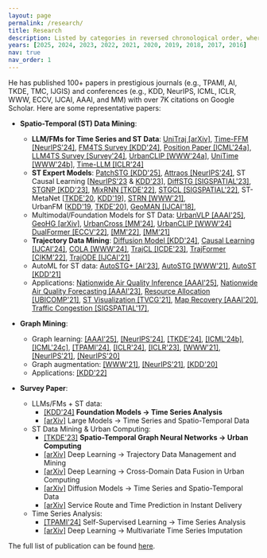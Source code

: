 ```yaml
---
layout: page
permalink: /research/
title: Research
description: Listed by categories in reversed chronological order, where + indicates equal contribution and * denotes corresponding author. 
years: [2025, 2024, 2023, 2022, 2021, 2020, 2019, 2018, 2017, 2016]
nav: true
nav_order: 1
---
```

<!-- _pages/publications.md -->

He has published 100+ papers in prestigious journals (e.g., TPAMI, AI, TKDE, TMC, IJGIS) and conferences (e.g., KDD, NeurIPS, ICML, ICLR, WWW, ECCV, IJCAI, AAAI, and MM) with over 7K citations on Google Scholar. Here are some representative papers:

- **Spatio-Temporal (ST) Data Mining**: 
  - **LLM/FMs for Time Series and ST Data**: 
  [UniTraj [arXiv]](https://arxiv.org/pdf/2411.03859), 
  [Time-FFM [NeurIPS'24]](https://arxiv.org/pdf/2405.14252), 
  [FM4TS Survey [KDD'24]](https://arxiv.org/pdf/2403.14735.pdf), 
  [Position Paper [ICML'24a]](https://arxiv.org/pdf/2402.02713), 
  [LLM4TS Survey [Survey'24]](https://arxiv.org/pdf/2310.10196), 
  [UrbanCLIP [WWW'24a]](https://arxiv.org/pdf/2310.18340.pdf), 
  [UniTime [WWW'24b]](https://arxiv.org/pdf/2310.09751.pdf), 
  [Time-LLM [ICLR'24]](https://openreview.net/pdf?id=Unb5CVPtae)
  - **ST Expert Models**: 
  [PatchSTG [KDD'25]](https://arxiv.org/pdf/2412.09972), 
  [Attraos [NeurIPS'24]](https://arxiv.org/pdf/2402.11463), 
  ST Causal Learning [[NeurIPS'23](https://openreview.net/pdf?id=17Zkztjlgt) & [KDD'23](https://di.ustc.edu.cn/_upload/tpl/11/ea/4586/template4586/assets/images/papers/zzy/CauSTG.pdf)], 
  [DiffSTG [SIGSPATIAL'23]](https://arxiv.org/pdf/2301.13629.pdf), 
  [STGNP [KDD'23]](https://arxiv.org/pdf/2305.18719.pdf), 
  [MixRNN [TKDE'22]](https://ieeexplore.ieee.org/document/9956738/), 
  [STGCL [SIGSPATIAL'22]](https://arxiv.org/pdf/2108.11873.pdf), 
  ST-MetaNet [[TKDE'20](http://urban-computing.com/pdf/MetaLearning_tkde_2020.pdf), 
  [KDD'19](http://urban-computing.com/pdf/kdd_2019_camera_ready_ST_MetaNet.pdf)],
  [STRN [WWW'21]](http://urban-computing.com/pdf/WWW2021UrbanFlowPrediction.pdf),  
  UrbanFM [[KDD'19](http://urban-computing.com/pdf/yuxuanUrbanFMKDD2019.pdf), [TKDE'20](http://urban-computing.com/pdf/TKDE_UrbanFlowInfer.pdf)],
  [GeoMAN [IJCAI'18]](https://www.ijcai.org/Proceedings/2018/0476.pdf), 
  - Multimodal/Foundation Models for ST Data: 
  [UrbanVLP [AAAI'25]](https://arxiv.org/pdf/2403.16831), 
  [GeoHG [arXiv]](https://www.arxiv.org/pdf/2405.14135),
  [UrbanCross [MM'24]](https://arxiv.org/pdf/2404.14241), 
  [UrbanCLIP [WWW'24]](https://arxiv.org/pdf/2310.18340)
  [DualFormer [ECCV'22]](https://dl.acm.org/doi/abs/10.1007/978-3-031-19830-4_33), 
  [[MM'22]](https://dl.acm.org/doi/pdf/10.1145/3503161.3548102), 
  [[MM'21]](https://dl.acm.org/doi/pdf/10.1145/3474085.3475268)
  - **Trajectory Data Mining**: 
  [Diffusion Model [KDD'24]](https://arxiv.org/pdf/2404.15380), 
  [Causal Learning [IJCAI'24]](https://arxiv.org/pdf/2404.14073.pdf), 
  [COLA [WWW'24]](https://arxiv.org/pdf/2403.01801), 
  [TrajCL [ICDE'23]](https://arxiv.org/abs/2210.05155), 
  [TrajFormer [CIKM'22]](https://zhangjunbo.org/pdf/2022_CIKM_TrajFormer.pdf), 
  [TrajODE [IJCAI'21]](https://www.ijcai.org/proceedings/2021/0207.pdf)
  - AutoML for ST data: 
  [AutoSTG+ [AI'23]](https://www.sciencedirect.com/science/article/abs/pii/S0004370223000450), 
  [AutoSTG [WWW'21]](http://panzheyi.cc/publication/pan2021autostg/paper.pdf), 
  [AutoST [KDD'21]](http://urban-computing.com/pdf/AutoST_kdd20_camera_ready.pdf)
  - Applications: 
  [Nationwide Air Quality Inference [AAAI'25]](), 
  [Nationwide Air Quality Forecasting [AAAI'23]](https://arxiv.org/pdf/2211.15979.pdf), 
  [Resource Allocation [UBICOMP'21]](http://urban-computing.com/pdf/paper_UbiComp20-Ruan.pdf), 
  [ST Visualization [TVCG'21]](http://urban-computing.com/pdf/TVCG_viscas.pdf), 
  [Map Recovery [AAAI'20]](http://urban-computing.com/pdf/AAAI-RuanS.361.pdf), 
  [Traffic Congestion [SIGSPATIAL'17]](https://www.ijcai.org/Proceedings/2018/0476.pdf), 
 
- **Graph Mining**:
  - Graph learning: 
  [[AAAI'25]](https://arxiv.org/pdf/2401.09953),
  [[NeurIPS'24]](https://arxiv.org/pdf/2410.13761),
  [[TKDE'24]](https://ieeexplore.ieee.org/abstract/document/10582518/?casa_token=iUT5LUYlvtoAAAAA:1ZTJugp1sm80cE1J9LMOBDIPVc7OdENVbZcSnkKwCT_qhE35V5w5tHp-hEpc_r-KVlTs3Qgsk5QQ), 
  [[ICML'24b]](https://arxiv.org/pdf/2402.05011), [[ICML'24c]](https://arxiv.org/pdf/2402.01242), [[TPAMI'24]](), [[ICLR'24]](https://openreview.net/pdf?id=nmBjBZoySX), 
  [[ICLR'23]](https://openreview.net/pdf?id=Dvs-a3aymPe), [[WWW'21]](https://bhooi.github.io/papers/curgraph_web21.pdf), 
  [[NeurIPS'21]](https://proceedings.neurips.cc/paper/2021/file/a3048e47310d6efaa4b1eaf55227bc92-Paper.pdf), 
  [[NeurIPS'20]](https://proceedings.neurips.cc/paper/2020/file/cffb6e2288a630c2a787a64ccc67097c-Paper.pdf)
  - Graph augmentation: 
  [[WWW'21]](https://dl.acm.org/doi/abs/10.1145/3442381.3449796?casa_token=ld3tJXow02AAAAAA:k6qS_Tsxym4YyANwQn8a-0Xf98Y0jD_gfTpPt8wocORTvaGRThRLseXYuvLbO8RU_EC0k6gAX6T7dg), 
  [[NeurIPS'21]](https://proceedings.neurips.cc/paper/2021/file/0b0b0994d12ad343511adfbfc364256e-Paper.pdf), 
  [[KDD'20]](https://bitbucket.org/ghentdatascience/ecmlpkdd20-papers/raw/master/RT/sub_221.pdf)
  - Applications: [[KDD'22]](https://arxiv.org/pdf/2207.05584.pdf)

- **Survey Paper**:
  - LLMs/FMs + ST data:
    - [[KDD'24]](https://arxiv.org/pdf/2403.14735.pdf) **Foundation Models -> Time Series Analysis**
    - [[arXiv]](https://arxiv.org/pdf/2310.10196) Large Models -> Time Series and Spatio-Temporal Data
  - ST Data Mining & Urban Computing:
    - [[TKDE'23]](https://arxiv.org/pdf/2303.14483.pdf) **Spatio-Temporal Graph Neural Networks -> Urban Computing**
    - [[arXiv]](https://arxiv.org/pdf/2403.14151) Deep Learning -> Trajectory Data Management and Mining
    - [[arXiv]](https://arxiv.org/pdf/2402.19348) Deep Learning -> Cross-Domain Data Fusion in Urban Computing
    - [[arXiv]](https://arxiv.org/pdf/2404.18886) Diffusion Models -> Time Series and Spatio-Temporal Data
    - [[arXiv]](https://arxiv.org/pdf/2309.01194) Service Route and Time Prediction in Instant Delivery
  - Time Series Analysis:
    - [[TPAMI'24]](https://arxiv.org/pdf/2306.10125.pdf) Self-Supervised Learning -> Time Series Analysis
    - [[arXiv]](https://arxiv.org/pdf/2402.04059v1) Deep Learning -> Multivariate Time Series Imputation


The full list of publication can be found [here](https://citymind.top/publications/).


<!-- 


<div class="publications">
{%- for y in page.years %}
  <h2 class="year">{{y}}</h2>
  {% bibliography -f papers -q @*[year={{y}}]* %}
{% endfor %}

</div> -->
